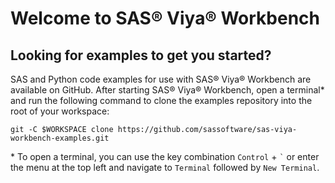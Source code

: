 # Welcome to SAS® Viya® Workbench

## Looking for examples to get you started?

SAS and Python code examples for use with SAS® Viya® Workbench are available on GitHub. After starting SAS® Viya® Workbench, open a terminal* and run the following command to clone the examples repository into the root of your workspace:

    git -C $WORKSPACE clone https://github.com/sassoftware/sas-viya-workbench-examples.git

\* To open a terminal, you can use the key combination `Control` + `` ` `` or enter the menu at the top left and navigate to `Terminal` followed by `New Terminal`.
